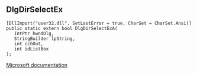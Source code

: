 ## DlgDirSelectEx

```
[DllImport("user32.dll", SetLastError = true, CharSet = CharSet.Ansi)]
public static extern bool DlgDirSelectExA(
   IntPtr hwndDlg,
   StringBuilder lpString,
   int cchOut,
   int idListBox
);
```

[Microsoft documentation](https://docs.microsoft.com/en-us/windows/win32/api/winuser/nf-winuser-dlgdirselectexa)
